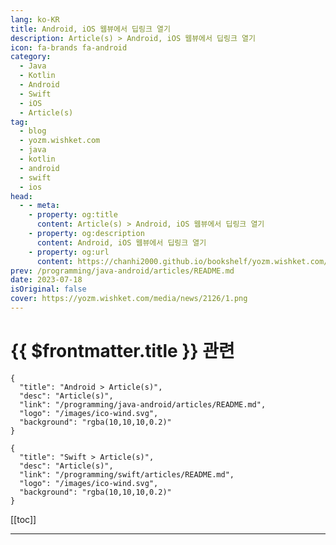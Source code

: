 ```yaml
---
lang: ko-KR
title: Android, iOS 웹뷰에서 딥링크 열기
description: Article(s) > Android, iOS 웹뷰에서 딥링크 열기
icon: fa-brands fa-android
category: 
  - Java
  - Kotlin
  - Android
  - Swift
  - iOS
  - Article(s)
tag: 
  - blog
  - yozm.wishket.com
  - java
  - kotlin
  - android
  - swift
  - ios
head:
  - - meta:
    - property: og:title
      content: Article(s) > Android, iOS 웹뷰에서 딥링크 열기
    - property: og:description
      content: Android, iOS 웹뷰에서 딥링크 열기
    - property: og:url
      content: https://chanhi2000.github.io/bookshelf/yozm.wishket.com/2126.html
prev: /programming/java-android/articles/README.md
date: 2023-07-18
isOriginal: false
cover: https://yozm.wishket.com/media/news/2126/1.png
---
```


# {{ $frontmatter.title }} 관련

```component VPCard
{
  "title": "Android > Article(s)",
  "desc": "Article(s)",
  "link": "/programming/java-android/articles/README.md",
  "logo": "/images/ico-wind.svg",
  "background": "rgba(10,10,10,0.2)"
}
```

```component VPCard
{
  "title": "Swift > Article(s)",
  "desc": "Article(s)",
  "link": "/programming/swift/articles/README.md",
  "logo": "/images/ico-wind.svg",
  "background": "rgba(10,10,10,0.2)"
}
```

[[toc]]

---

<SiteInfo
  name="Android, iOS 웹뷰에서 딥링크 열기 | 요즘IT"
  desc="딥링크, 커스텀 링크, App Link… 이게 다 뭔가요? 네이티브 앱 개발자라면 한 번쯤 들어봤을 용어인데요. 이번 포스트에서는 각 딥링크 유형의 특징과 차이점을 자세히 알아보고, Android와 iOS 웹뷰에서 딥링크로 국내 카드앱·은행앱으로 이동하는 예시를 살펴볼겠습니다."
  url="https://yozm.wishket.com/magazine/detail/2126/"
  logo="https://yozm.wishket.com/static/renewal/img/global/gnb_yozmit.svg"
  preview="https://yozm.wishket.com/media/news/2126/1.png"/>

<!-- TODO: 작성 -->


